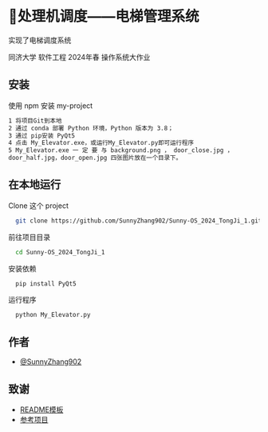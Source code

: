 
# 🤖处理机调度——电梯管理系统

实现了电梯调度系统

同济大学 软件工程 2024年春 操作系统大作业
## 安装

使用 npm 安装 my-project

```bash
1 将项目Git到本地
2 通过 conda 部署 Python 环境，Python 版本为 3.8；
3 通过 pip安装 PyQt5
4 点击 My_Elevator.exe，或运行My_Elevator.py即可运行程序
5 My_Elevator.exe 一 定 要 与 background.png ， door_close.jpg ，
door_half.jpg，door_open.jpg 四张图片放在一个目录下。
```
    
## 在本地运行

Clone 这个 project

```bash
  git clone https://github.com/SunnyZhang902/Sunny-OS_2024_TongJi_1.git
```

前往项目目录

```bash
  cd Sunny-OS_2024_TongJi_1
```

安装依赖

```bash
  pip install PyQt5
```

运行程序

```bash
  python My_Elevator.py
```


## 作者

- [@SunnyZhang902](https://www.github.com/SunnyZhang902)


## 致谢

 - [README模板](https://github.com/matiassingers/awesome-readme)
  - [参考项目](https://github.com/DTTTTTTT777/Operating-Systems)


